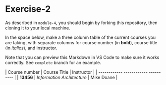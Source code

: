 # Exercise-2
As described in `module-4`, you should begin by forking this repository, then cloning it to your local machine.

In the space below, make a three column table of the current courses you are taking, with separate columns for course number (in **bold**), course title (in _italics_), and instructor.

Note that you can preview this Markdown in VS Code to make sure it works correctly. See `complete` branch for an example.

 | Course number | Course Title | Instructor |
 |	------------   ------------   ---------- |
 | 	**13456**    | _Information Architecture_ | Mike Doane |